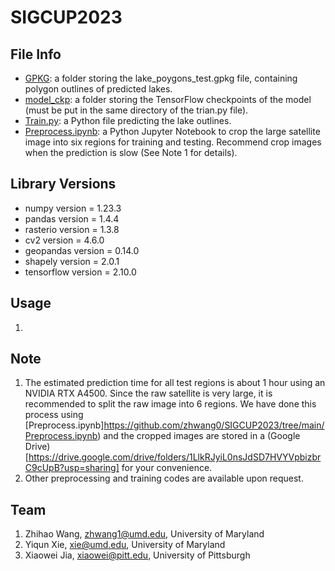 # SIGCUP2023

## File Info
- [GPKG](https://github.com/zhwang0/SIGCUP2023/tree/main/GPKG): a folder storing the lake_poygons_test.gpkg file, containing polygon outlines of predicted lakes.
- [model_ckp](https://github.com/zhwang0/SIGCUP2023/tree/main/model_ckp): a folder storing the TensorFlow checkpoints of the model (must be put in the same directory of the trian.py file).
- [Train.py](https://github.com/zhwang0/SIGCUP2023/tree/main/Train.py): a Python file predicting the lake outlines.
- [Preprocess.ipynb](https://github.com/zhwang0/SIGCUP2023/tree/main/Preprocess.ipynb): a Python Jupyter Notebook to crop the large satellite image into six regions for training and testing. Recommend crop images when the prediction is slow (See Note 1 for details).

## Library Versions
- numpy version =  1.23.3
- pandas version =  1.4.4
- rasterio version =  1.3.8
- cv2 version =  4.6.0
- geopandas version =  0.14.0
- shapely version =  2.0.1
- tensorflow version =  2.10.0

## Usage
1. 



## Note 
1. The estimated prediction time for all test regions is about 1 hour using an NVIDIA RTX A4500. Since the raw satellite is very large, it is recommended to split the raw image into 6 regions. We have done this process using [Preprocess.ipynb]https://github.com/zhwang0/SIGCUP2023/tree/main/Preprocess.ipynb) and the cropped images are stored in a (Google Drive)[https://drive.google.com/drive/folders/1LlkRJyiL0nsJdSD7HVYVpbizbrC9cUpB?usp=sharing] for your convenience.
2. Other preprocessing and training codes are available upon request.


## Team
1. Zhihao Wang, zhwang1@umd.edu, University of Maryland
2. Yiqun Xie, xie@umd.edu, University of Maryland
3. Xiaowei Jia, xiaowei@pitt.edu, University of Pittsburgh
